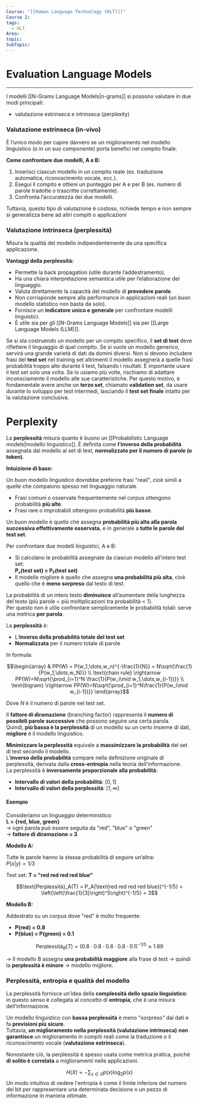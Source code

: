 ```yaml
---
Course: "[[Human Language Technology (HLT)]]"
Course 2: 
tags:
  - HLT
Area: 
topic: 
SubTopic:
---
```

# Evaluation Language Models
---
I modelli [[N-Grams Language Models|n-grams]] si possono valutare in due modi principali:
- valutazione estrinseca e intrinseca (perplexity)

### **Valutazione estrinseca (in-vivo)**

È l’unico modo per capire davvero se un miglioramento nel modello linguistico (o in un suo componente) porta benefici nel compito finale.

**Come confrontare due modelli, A e B:**

1. Inserisci ciascun modello in un compito reale (es. traduzione automatica, riconoscimento vocale, ecc.).
2. Esegui il compito e ottieni un punteggio per A e per B (es. numero di parole tradotte o trascritte correttamente).
3. Confronta l’accuratezza dei due modelli.

Tuttavia, questo tipo di valutazione è costoso, richiede tempo e non sempre si generalizza bene ad altri compiti o applicazioni

### **Valutazione intrinseca (perplessità)**

Misura la qualità del modello indipendentemente da una specifica applicazione.

**Vantaggi della perplessità:**

- Permette la back propagation (utile durante l’addestramento).
- Ha una chiara interpretazione semantica utile per l’elaborazione del linguaggio.
- Valuta direttamente la capacità del modello di **prevedere parole**.
- Non corrisponde sempre alla performance in applicazioni reali (un buon modello statistico non basta da solo).
- Fornisce un **indicatore unico e generale** per confrontare modelli linguistici.
- È utile sia per gli  [[N-Grams Language Models]] sia per [[Large Language Models (LLM)]].

Se si sta costruendo un modello per un compito specifico, il **set di test** deve riflettere il linguaggio di quel compito.
Se si vuole un modello generico, servirà una grande varietà di dati da domini diversi.
Non si devono includere frasi del **test set** nel training set altrimenti il modello assegnerà a quelle frasi probabilità troppo alte durante il test, falsando i risultati.
È importante usare il test set solo una volta. Se lo usiamo più volte, rischiamo di adattare inconsciamente il modello alle sue caratteristiche.
Per questo motivo, è fondamentale avere anche un **terzo set**, chiamato **validation set**, da usare durante lo sviluppo per test intermedi, lasciando il **test set finale** intatto per la valutazione conclusiva.


# Perplexity

La **perplessità** misura quanto è buono un [[Probabilistic Language models|modello linguistico]]. È definita come **l’inverso della probabilità** assegnata dal modello al set di test, **normalizzato per il numero di parole (o token)**.

**Intuizione di base:**

Un buon modello linguistico dovrebbe preferire frasi "reali", cioè simili a quelle che compaiono spesso nel linguaggio naturale.

- Frasi comuni o osservate frequentemente nel corpus ottengono probabilità **più alte**.
- Frasi rare o improbabili ottengono probabilità **più basse**.

Un buon modello è quello che assegna **probabilità più alta alla parola successiva effettivamente osservata**, e in generale a **tutte le parole del test set**.

Per confrontare due modelli linguistici, A e B:

- Si calcolano le probabilità assegnate da ciascun modello all’intero test set:  
    **Pₐ(test set)** e **Pᵦ(test set)**
- Il modello migliore è quello che assegna **una probabilità più alta**, cioè quello che è **meno sorpreso** dal testo di test.

La probabilità di un intero testo **diminuisce** all’aumentare della lunghezza del testo (più parole = più moltiplicazioni tra probabilità < 1).  
Per questo non è utile confrontare semplicemente le probabilità totali: serve una metrica **per parola**.

La **perplessità** è:

- L’**inverso della probabilità totale del test set**
- **Normalizzata** per il numero totale di parole

In formula:

$$\begin{array}
 & PP(W) = P(w_1,\dots,w_n)^{-\frac{1}{N}} = N\sqrt{\frac{1}{P(w_1,\dots,w_N)}} \\
 \text{chain rule} \rightarrow PP(W)=N\sqrt{\prod_{i=1}^N \frac{1}{P(w_i\mid w_1,\dots,w_{i-1})}} \\
\text{bigram} \rightarrow PP(W)=N\sqrt{\prod_{i=1}^N\frac{1}{P(w_i\mid w_{i-1})}}
\end{array}$$

Dove $N$ è il numero di parole nel test set.

Il **fattore di diramazione** (branching factor) rappresenta il **numero di possibili parole successive** che possono seguire una certa parola.  
Quindi, **più bassa è la perplessità** di un modello su un certo insieme di dati, **migliore** è il modello linguistico.

**Minimizzare la perplessità** equivale a **massimizzare la probabilità** del set di test secondo il modello.  
L’**inverso della probabilità** compare nella definizione originale di perplessità, derivata dalla **cross-entropia** nella teoria dell’informazione.  
La perplessità è **inversamente proporzionale alla probabilità**:
- **Intervallo di valori della probabilità**: $[0, 1]$
- **Intervallo di valori della perplessità**: $[1, ∞]$


#### Esempio
Consideriamo un linguaggio deterministico:  
**L = {red, blue, green}**  
→ ogni parola può essere seguita da "red", "blue" o "green"  
→ **fattore di diramazione = 3**

**Modello A:**

Tutte le parole hanno la stessa probabilità di seguire un’altra:  
$P(x|y) = 1/3$

Test set: **T = "red red red red blue"**

$$\text{Perplessità}_A(T) = P_A(\text{red red red red blue})^{-1/5} = \left(\left(\frac{1}{3}\right)^5\right)^{-1/5} = 3$$

**Modello B:**

Addestrato su un corpus dove "red" è molto frequente:

- **P(red) = 0.8**
- **P(blue) = P(green) = 0.1**

$$\text{Perplessità}_B(T) = (0.8 \cdot 0.8 \cdot 0.8 \cdot 0.8 \cdot 0.1)^{-1/5} \approx 1.89$$

→ Il modello B assegna **una probabilità maggiore** alla frase di test → quindi la **perplessità è minore** → modello migliore.

### **Perplessità, entropia e qualità del modello**

La perplessità fornisce un’idea della **complessità dello spazio linguistico**: in questo senso è collegata al concetto di **entropia**, che è una misura dell’informazione.

Un modello linguistico con **bassa perplessità** è meno "sorpreso" dai dati e fa **previsioni più sicure**.    
Tuttavia, **un miglioramento nella perplessità (valutazione intrinseca)** **non garantisce** un miglioramento in compiti reali come la traduzione o il riconoscimento vocale (**valutazione estrinseca**).

Nonostante ciò, la perplessità è spesso usata come metrica pratica, poiché **di solito è correlata** a miglioramenti nelle applicazioni.


$$H(X)=-\sum_{x \in X}p(x)\log_2 p(x)$$
Un modo intuitivo di vedere l'entropia è come il limite inferiore del numero dei bit per rappresentare una determinata decisione o un pezzo di informazione in maniera ottimale.